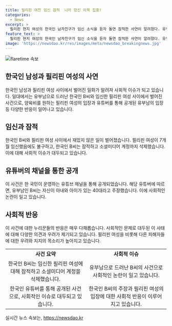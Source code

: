 ```yaml
---
title: 필리핀 여친 임신 잠적  나라 망신 이목 집중!
categories:
  - News
excerpt: >
  필리핀 현지 여성의 한국인 남자친구가 임신 소식을 듣자 돌연 잠적한 사연이 알려졌다. 유부남으로 드러난 B씨는 피해 여성에게 최소한 양육비 지원을 받고 싶다는 호소에, 유튜버를 통해 사실이 확인됐다. A씨는 낙태가 불가능한 상황에서 어떻게 해야할지 막막해하고 있으며, 누리꾼들은 B씨의 신상 공개를 요구하고 있다. 이 사건으로 인해 피해 여성이 뿐만 아니라 다른 피해자들도 더 있을 수 있음에 대한 우려가 커지고 있다. (총 150자)
feature_text: >
  필리핀 현지 여성의 한국인 남자친구가 임신 소식을 듣자 돌연 잠적한 사연이 알려졌다. 유부남으로 드러난 B씨는 피해 여성에게 최소한 양육비 지원을 받고 싶다는 호소에, 유튜버를 통해 사실이 확인됐다. A씨는 낙태가 불가능한 상황에서 어떻게 해야할지 막막해하고 있으며, 누리꾼들은 B씨의 신상 공개를 요구하고 있다. 이 사건으로 인해 피해 여성이 뿐만 아니라 다른 피해자들도 더 있을 수 있음에 대한 우려가 커지고 있다. (총 150자)
image: 'https://newsdao.kr/res/images/meta/newsdao_breakingnews.jpg'
---
```


<p><img src="https://newsdao.kr/res/images/meta/newsdao_breakingnews.jpg" alt="flaretime 속보" /></p>

<h2 data-ke-size="size26">한국인 남성과 필리핀 여성의 사연</h2>

<p data-ke-size="size16">한국인 남성과 필리핀 여성 사이에서 벌어진 일화가 알려져 사회적 이슈가 되고 있습니다. 일대에서는 유부남으로 드러난 한국인 B씨와 임신한 필리핀 여성 사이에서 벌어진 사건으로, 양육비를 원하는 필리핀 여성의 입장과 유튜버를 통해 공개된 유부남의 입장 등 다양한 반응이 일어나고 있습니다.</p>

<h2 data-ke-size="size26">임신과 잠적</h2>

<p data-ke-size="size16">한국인 B씨와 필리핀 여성 사이에서 재밌지 않은 일이 벌어졌습니다. 필리핀 여성이 7개월 임신했음에도 불구하고, 한국인 B씨는 잠적하고 소셜미디어 계정까지 삭제했습니다. 이에 대해 사회적 이슈가 대두되고 있습니다.</p>

<h2 data-ke-size="size26">유튜버의 채널을 통한 공개</h2>

<p data-ke-size="size16">이 사건은 한 국민이 운영하는 유튜브 채널을 통해 공개되었습니다. 해당 유튜버에 따르면, 유부남인 B씨는 자신이 아내와 아이가 있는 40대라고 주장했습니다. 이에 사회적인 논란이 일고 있습니다.</p>

<h2 data-ke-size="size26">사회적 반응</h2>

<p data-ke-size="size16">이 사건에 대한 누리꾼들의 반응은 매우 다채롭습니다. 사회적인 문제로 대두된 이 사태에 대해 다양한 의견과 우려가 제기되고 있습니다. 필리핀 여성을 비롯해 다른 피해자들에 대한 우려와 지지의 목소리가 높아지고 있습니다.</p>

<table>
  <tr>
    <td style="text-align: center; height: 17px;"><b>사건 요약</b></td>
    <td style="text-align: center; height: 17px;"><b>사회적 이슈</b></td>
  </tr>
  <tr>
    <td style="text-align: center;">한국인 B씨는 임신한 필리핀 여성에 대해 잠적하고 소셜미디어 계정을 삭제했습니다.</td>
    <td style="text-align: center;">유부남으로 드러난 B씨의 사건으로 사회적인 논란이 일고 있습니다.</td>
  </tr>
  <tr>
    <td style="text-align: center;">한국인 유튜버를 통해 공개된 사건으로, 사회적인 이슈로 대두되고 있습니다.</td>
    <td style="text-align: center;">한국인 B씨의 주장과 필리핀 여성의 입장에 대한 사회적 반응이 이루어지고 있습니다.</td>
  </tr>
</table>
실시간 뉴스 속보는, <a href="https://newsdao.kr" rel="dofollow">https://newsdao.kr</a>


